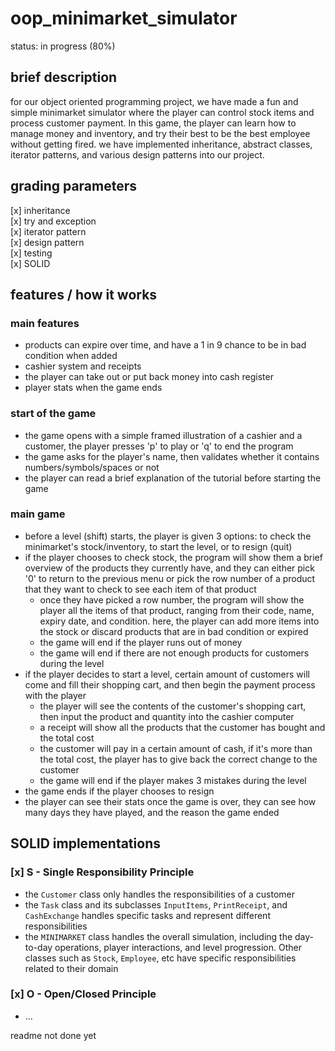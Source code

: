 # oop_minimarket_simulator

status: in progress (80%)

## brief description

for our object oriented programming project, we have made a fun and simple minimarket simulator where the player can control stock items and process customer payment. In this game, the player can learn how to manage money and inventory, and try their best to be the best employee without getting fired. we have implemented inheritance, abstract classes, iterator patterns, and various design patterns into our project.

## grading parameters

[x] inheritance\
[x] try and exception\
[x] iterator pattern\
[x] design pattern\
[x] testing\
[x] SOLID

## features / how it works

### main features

- products can expire over time, and have a 1 in 9 chance to be in bad condition when added
- cashier system and receipts
- the player can take out or put back money into cash register
- player stats when the game ends 

### start of the game

- the game opens with a simple framed illustration of a cashier and a customer, the player presses 'p' to play or 'q' to end the program
- the game asks for the player's name, then validates whether it contains numbers/symbols/spaces or not
- the player can read a brief explanation of the tutorial before starting the game

### main game

- before a level (shift) starts, the player is given 3 options: to check the minimarket's stock/inventory, to start the level, or to resign (quit)
- if the player chooses to check stock, the program will show them a brief overview of the products they currently have, and they can either pick '0' to return to the previous menu or pick the row number of a product that they want to check to see each item of that product
  - once they have picked a row number, the program will show the player all the items of that product, ranging from their code, name, expiry date, and condition. here, the player can add more items into the stock or discard products that are in bad condition or expired
  - the game will end if the player runs out of money
  - the game will end if there are not enough products for customers during the level
- if the player decides to start a level, certain amount of customers will come and fill their shopping cart, and then begin the payment process with the player
  - the player will see the contents of the customer's shopping cart, then input the product and quantity into the cashier computer
  - a receipt will show all the products that the customer has bought and the total cost
  - the customer will pay in a certain amount of cash, if it's more than the total cost, the player has to give back the correct change to the customer
  - the game will end if the player makes 3 mistakes during the level
- the game ends if the player chooses to resign
- the player can see their stats once the game is over, they can see how many days they have played, and the reason the game ended

## SOLID implementations

### [x] S - Single Responsibility Principle

- the `Customer` class only handles the responsibilities of a customer
- the `Task` class and its subclasses `InputItems`, `PrintReceipt`, and `CashExchange` handles specific tasks and represent different responsibilities
- the `MINIMARKET` class handles the overall simulation, including the day-to-day operations, player interactions, and level progression. Other classes such as `Stock`, `Employee`, etc have specific responsibilities related to their domain

### [x] O - Open/Closed Principle

- ...

readme not done yet
